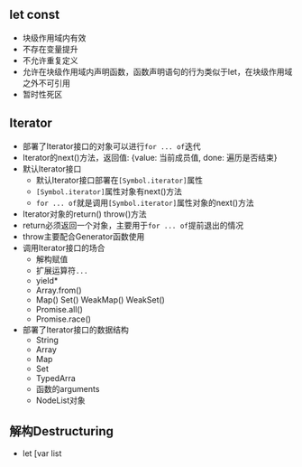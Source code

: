 ## let const
- 块级作用域内有效
- 不存在变量提升
- 不允许重复定义
- 允许在块级作用域内声明函数，函数声明语句的行为类似于let，在块级作用域之外不可引用
- 暂时性死区

## Iterator
- 部署了Iterator接口的对象可以进行`for ... of`迭代
- Iterator的next()方法，返回值: {value: 当前成员值, done: 遍历是否结束}
- 默认Iterator接口
	- 默认Iterator接口部署在`[Symbol.iterator]`属性
	- `[Symbol.iterator]`属性对象有next()方法
	- `for ... of`就是调用`[Symbol.iterator]`属性对象的next()方法
- Iterator对象的return() throw()方法
- return必须返回一个对象，主要用于`for ... of`提前退出的情况
- throw主要配合Generator函数使用
- 调用Iterator接口的场合
	- 解构赋值
	- 扩展运算符`...`
	- yield*
	- Array.from()
	- Map() Set() WeakMap() WeakSet()
	- Promise.all()
	- Promise.race()
- 部署了Iterator接口的数据结构
	- String
	- Array
	- Map
	- Set
	- TypedArra
	- 函数的arguments
	- NodeList对象

## 解构Destructuring
- let [var list
